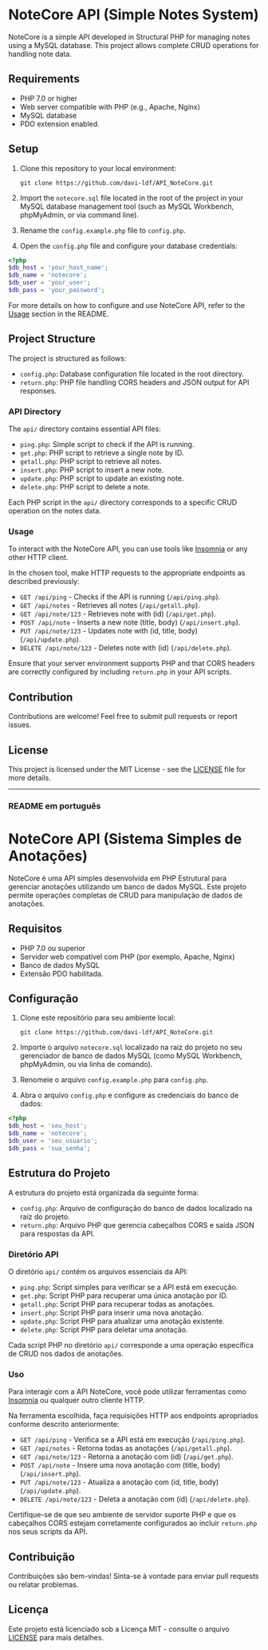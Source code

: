 # NoteCore API (Simple Notes System)

NoteCore is a simple API developed in Structural PHP for managing notes using a MySQL database. This project allows complete CRUD operations for handling note data.

## Requirements

- PHP 7.0 or higher
- Web server compatible with PHP (e.g., Apache, Nginx)
- MySQL database
- PDO extension enabled.

## Setup

1. Clone this repository to your local environment:

    `git clone https://github.com/davi-ldf/API_NoteCore.git`


2. Import the `notecore.sql` file located in the root of the project in your MySQL database management tool (such as MySQL Workbench, phpMyAdmin, or via command line).


3. Rename the `config.example.php` file to `config.php`.


4. Open the `config.php` file and configure your database credentials:

```php
<?php
$db_host = 'your_host_name';
$db_name = 'notecore';
$db_user = 'your_user';
$db_pass = 'your_password';

```






For more details on how to configure and use NoteCore API, refer to the [Usage](#usage) section in the README.


## Project Structure

The project is structured as follows:

- `config.php`: Database configuration file located in the root directory.
- `return.php`: PHP file handling CORS headers and JSON output for API responses.

### API Directory

The `api/` directory contains essential API files:

- `ping.php`: Simple script to check if the API is running.
- `get.php`: PHP script to retrieve a single note by ID.
- `getall.php`: PHP script to retrieve all notes.
- `insert.php`: PHP script to insert a new note.
- `update.php`: PHP script to update an existing note.
- `delete.php`: PHP script to delete a note.

Each PHP script in the `api/` directory corresponds to a specific CRUD operation on the notes data.

### Usage

To interact with the NoteCore API, you can use tools like [Insomnia](https://insomnia.rest/) or any other HTTP client.

In the chosen tool, make HTTP requests to the appropriate endpoints as described previously:

- `GET /api/ping` - Checks if the API is running (`/api/ping.php`).
- `GET /api/notes` - Retrieves all notes (`/api/getall.php`).
- `GET /api/note/123` - Retrieves note with (id) (`/api/get.php`).
- `POST /api/note` - Inserts a new note (title, body) (`/api/insert.php`).
- `PUT /api/note/123` - Updates note with (id, title, body) (`/api/update.php`).
- `DELETE /api/note/123` - Deletes note with (id) (`/api/delete.php`).

Ensure that your server environment supports PHP and that CORS headers are correctly configured by including `return.php` in your API scripts.

## Contribution

Contributions are welcome! Feel free to submit pull requests or report issues.

## License

This project is licensed under the MIT License - see the [LICENSE](LICENSE) file for more details.


____________________________________________________________________________________________________________________________________________________________________________________________________________________


### README em português


# NoteCore API (Sistema Simples de Anotações)

NoteCore é uma API simples desenvolvida em PHP Estrutural para gerenciar anotações utilizando um banco de dados MySQL. Este projeto permite operações completas de CRUD para manipulação de dados de anotações.

## Requisitos

- PHP 7.0 ou superior
- Servidor web compatível com PHP (por exemplo, Apache, Nginx)
- Banco de dados MySQL
- Extensão PDO habilitada.

## Configuração

1. Clone este repositório para seu ambiente local:


    `git clone https://github.com/davi-ldf/API_NoteCore.git`

2. Importe o arquivo `notecore.sql` localizado na raiz do projeto no seu gerenciador de banco de dados MySQL (como MySQL Workbench, phpMyAdmin, ou via linha de comando).

3. Renomeie o arquivo `config.example.php` para `config.php`.

4. Abra o arquivo `config.php` e configure as credenciais do banco de dados:

```php
<?php
$db_host = 'seu_host';
$db_name = 'notecore';
$db_user = 'seu_usuario';
$db_pass = 'sua_senha';

```

## Estrutura do Projeto

A estrutura do projeto está organizada da seguinte forma:

- `config.php`: Arquivo de configuração do banco de dados localizado na raiz do projeto.
- `return.php`: Arquivo PHP que gerencia cabeçalhos CORS e saída JSON para respostas da API.

### Diretório API

O diretório `api/` contém os arquivos essenciais da API:

- `ping.php`: Script simples para verificar se a API está em execução.
- `get.php`: Script PHP para recuperar uma única anotação por ID.
- `getall.php`: Script PHP para recuperar todas as anotações.
- `insert.php`: Script PHP para inserir uma nova anotação.
- `update.php`: Script PHP para atualizar uma anotação existente.
- `delete.php`: Script PHP para deletar uma anotação.

Cada script PHP no diretório `api/` corresponde a uma operação específica de CRUD nos dados de anotações.

### Uso

Para interagir com a API NoteCore, você pode utilizar ferramentas como [Insomnia](https://insomnia.rest/) ou qualquer outro cliente HTTP.

Na ferramenta escolhida, faça requisições HTTP aos endpoints apropriados conforme descrito anteriormente:

- `GET /api/ping` - Verifica se a API está em execução (`/api/ping.php`).
- `GET /api/notes` - Retorna todas as anotações (`/api/getall.php`).
- `GET /api/note/123` - Retorna a anotação com (id) (`/api/get.php`).
- `POST /api/note` - Insere uma nova anotação com (title, body) (`/api/insert.php`).
- `PUT /api/note/123` - Atualiza a anotação com (id, title, body) (`/api/update.php`).
- `DELETE /api/note/123` - Deleta a anotação com (id) (`/api/delete.php`).



Certifique-se de que seu ambiente de servidor suporte PHP e que os cabeçalhos CORS estejam corretamente configurados ao incluir `return.php` nos seus scripts da API.

## Contribuição

Contribuições são bem-vindas! Sinta-se à vontade para enviar pull requests ou relatar problemas.

## Licença

Este projeto está licenciado sob a Licença MIT - consulte o arquivo [LICENSE](LICENSE) para mais detalhes.

